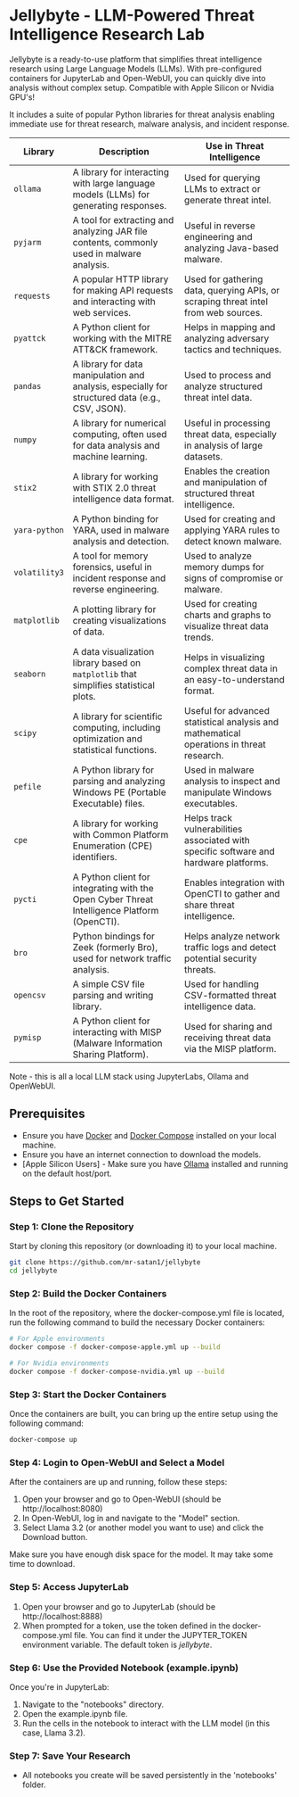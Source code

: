 # Jellybyte - LLM-Powered Threat Intelligence Research Lab

Jellybyte is a ready-to-use platform that simplifies threat intelligence research using Large Language Models (LLMs). With pre-configured containers for JupyterLab and Open-WebUI, you can quickly dive into analysis without complex setup. Compatible with Apple Silicon or Nvidia GPU's!

It includes a suite of popular Python libraries for threat analysis enabling immediate use for threat research, malware analysis, and incident response.

| Library        | Description                                                                                   | Use in Threat Intelligence                              |
|----------------|-----------------------------------------------------------------------------------------------|---------------------------------------------------------|
| `ollama`       | A library for interacting with large language models (LLMs) for generating responses.         | Used for querying LLMs to extract or generate threat intel. |
| `pyjarm`       | A tool for extracting and analyzing JAR file contents, commonly used in malware analysis.     | Useful in reverse engineering and analyzing Java-based malware. |
| `requests`     | A popular HTTP library for making API requests and interacting with web services.             | Used for gathering data, querying APIs, or scraping threat intel from web sources. |
| `pyattck`      | A Python client for working with the MITRE ATT&CK framework.                                  | Helps in mapping and analyzing adversary tactics and techniques. |
| `pandas`       | A library for data manipulation and analysis, especially for structured data (e.g., CSV, JSON).| Used to process and analyze structured threat intel data. |
| `numpy`        | A library for numerical computing, often used for data analysis and machine learning.         | Useful in processing threat data, especially in analysis of large datasets. |
| `stix2`        | A library for working with STIX 2.0 threat intelligence data format.                          | Enables the creation and manipulation of structured threat intelligence. |
| `yara-python`  | A Python binding for YARA, used in malware analysis and detection.                            | Used for creating and applying YARA rules to detect known malware. |
| `volatility3`  | A tool for memory forensics, useful in incident response and reverse engineering.             | Used to analyze memory dumps for signs of compromise or malware. |
| `matplotlib`   | A plotting library for creating visualizations of data.                                       | Used for creating charts and graphs to visualize threat data trends. |
| `seaborn`      | A data visualization library based on `matplotlib` that simplifies statistical plots.         | Helps in visualizing complex threat data in an easy-to-understand format. |
| `scipy`        | A library for scientific computing, including optimization and statistical functions.         | Useful for advanced statistical analysis and mathematical operations in threat research. |
| `pefile`       | A Python library for parsing and analyzing Windows PE (Portable Executable) files.            | Used in malware analysis to inspect and manipulate Windows executables. |
| `cpe`          | A library for working with Common Platform Enumeration (CPE) identifiers.                     | Helps track vulnerabilities associated with specific software and hardware platforms. |
| `pycti`        | A Python client for integrating with the Open Cyber Threat Intelligence Platform (OpenCTI).   | Enables integration with OpenCTI to gather and share threat intelligence. |
| `bro`          | Python bindings for Zeek (formerly Bro), used for network traffic analysis.                   | Helps analyze network traffic logs and detect potential security threats. |
| `opencsv`      | A simple CSV file parsing and writing library.                                                | Used for handling CSV-formatted threat intelligence data. |
| `pymisp`       | A Python client for interacting with MISP (Malware Information Sharing Platform).             | Used for sharing and receiving threat data via the MISP platform. |


Note - this is all a local LLM stack using JupyterLabs, Ollama and OpenWebUI.

## Prerequisites

- Ensure you have [Docker](https://www.docker.com/get-started) and [Docker Compose](https://docs.docker.com/compose/install/) installed on your local machine.
- Ensure you have an internet connection to download the models.
- [Apple Silicon Users] - Make sure you have [Ollama](https://www.ollama.com) installed and running on the default host/port.

## Steps to Get Started

### Step 1: Clone the Repository

Start by cloning this repository (or downloading it) to your local machine.

```bash
git clone https://github.com/mr-satan1/jellybyte
cd jellybyte
```

### Step 2: Build the Docker Containers
In the root of the repository, where the docker-compose.yml file is located, run the following command to build the necessary Docker containers:
```bash
# For Apple environments
docker compose -f docker-compose-apple.yml up --build

# For Nvidia environments
docker compose -f docker-compose-nvidia.yml up --build
```


### Step 3: Start the Docker Containers
Once the containers are built, you can bring up the entire setup using the following command:

```bash
docker-compose up
```

### Step 4: Login to Open-WebUI and Select a Model
After the containers are up and running, follow these steps:

1. Open your browser and go to Open-WebUI (should be http://localhost:8080)
2. In Open-WebUI, log in and navigate to the "Model" section.
3. Select Llama 3.2 (or another model you want to use) and click the Download button.

Make sure you have enough disk space for the model. It may take some time to download.

### Step 5: Access JupyterLab
1. Open your browser and go to JupyterLab (should be http://localhost:8888)
2. When prompted for a token, use the token defined in the docker-compose.yml file. You can find it under the JUPYTER_TOKEN environment variable. The default token is *jellybyte*.

### Step 6: Use the Provided Notebook (example.ipynb)
Once you're in JupyterLab:

1. Navigate to the "notebooks" directory.
2. Open the example.ipynb file.
3. Run the cells in the notebook to interact with the LLM model (in this case, Llama 3.2).

### Step 7: Save Your Research
* All notebooks you create will be saved persistently in the 'notebooks' folder.
